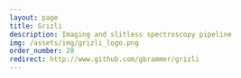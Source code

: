 ```yaml
---
layout: page
title: Grizli
description: Imaging and slitless spectroscopy pipeline
img: /assets/img/grizli_logo.png
order_number: 20
redirect: http://www.github.com/gbrammer/grizli
---
```

